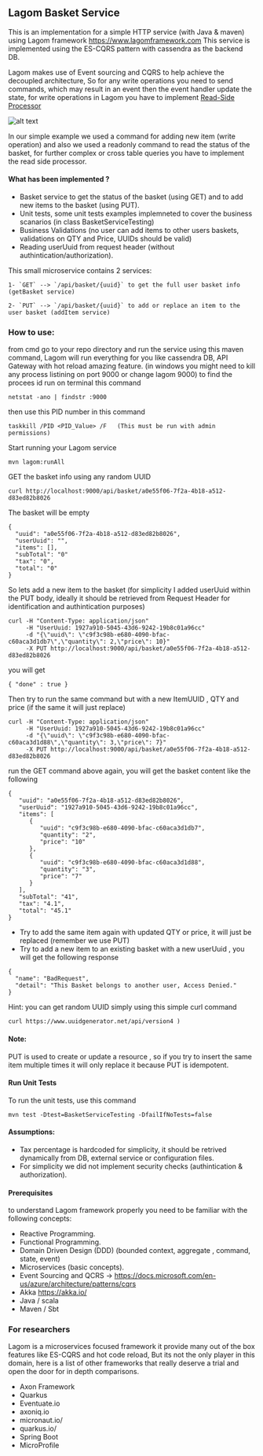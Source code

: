 ## Lagom Basket Service

This is an implementation for a simple HTTP service (with Java & maven) using Lagom framework https://www.lagomframework.com
This service is implemented using the ES-CQRS pattern with cassendra as the backend DB.

Lagom makes use of Event sourcing and CQRS to help achieve the decoupled architecture, So for any write operations you need to send commands, which may result in an event then the event handler update the state, for write operations in Lagom you have to implement [Read-Side Processor](https://blog.knoldus.com/persistent-read-side-lagom/)

![alt text](https://divyadua25.files.wordpress.com/2018/06/cqrss.png?resize=744%2C520)

In our simple example we used a command for adding new item (write operation) and also we used a readonly command to read the status of the basket, for further complex or cross table queries you have to implement the read side processor.

#### What has been implemented ?
* Basket service to get the status of the basket (using GET) and to add new items to the basket (using PUT).
* Unit tests, some unit tests examples implemneted to cover the business scanarios (in class BasketServiceTesting)
* Business Validations (no user can add items to other users baskets, validations on QTY and Price, UUIDs should be valid)
* Reading userUuid from request header (without authintication/authorization).

This small microservice contains 2 services:
```
1- `GET` --> `/api/basket/{uuid}` to get the full user basket info (getBasket service)
```
```
2- `PUT` --> `/api/basket/{uuid}` to add or replace an item to the user basket (addItem service)
```

### How to use:
from cmd go to your repo directory and run the service using this maven command, Lagom will run everything for you like cassendra DB, API Gateway with hot reload amazing feature.
(in windows you might need to kill any process listining on port 9000 or change lagom 9000)
to find the procees id run on terminal this command   
```
netstat -ano | findstr :9000
```
then use this PID number in this command  
```
taskkill /PID <PID_Value> /F   (This must be run with admin permissions)
```

Start running your Lagom service
```
mvn lagom:runAll
```

GET the basket info using any random UUID 
```
curl http://localhost:9000/api/basket/a0e55f06-7f2a-4b18-a512-d83ed82b8026
```

The basket will be empty
```
{
  "uuid": "a0e55f06-7f2a-4b18-a512-d83ed82b8026",
  "userUuid": "",
  "items": [],
  "subTotal": "0"
  "tax": "0",
  "total": "0"
}
```
So lets add a new item to the basket (for simplicity I added userUuid within the PUT body, ideally it should be retrieved from Request Header for identification and authintication purposes)
```
curl -H "Content-Type: application/json" 
     -H "UserUuid: 1927a910-5045-43d6-9242-19b8c01a96cc"
     -d "{\"uuid\": \"c9f3c98b-e680-4090-bfac-c60aca3d1db7\",\"quantity\": 2,\"price\": 10}"      
     -X PUT http://localhost:9000/api/basket/a0e55f06-7f2a-4b18-a512-d83ed82b8026
```
you will get
```
{ "done" : true }
```
Then try to run the same command but with a new ItemUUID , QTY and price (if the same it will just replace)
```
curl -H "Content-Type: application/json" 
     -H "UserUuid: 1927a910-5045-43d6-9242-19b8c01a96cc"
     -d "{\"uuid\": \"c9f3c98b-e680-4090-bfac-c60aca3d1d88\",\"quantity\": 3,\"price\": 7}"      
     -X PUT http://localhost:9000/api/basket/a0e55f06-7f2a-4b18-a512-d83ed82b8026
```
run the GET command above again, you will get the basket content like the following

```
{
   "uuid": "a0e55f06-7f2a-4b18-a512-d83ed82b8026",
   "userUuid": "1927a910-5045-43d6-9242-19b8c01a96cc",
   "items": [
      {
         "uuid": "c9f3c98b-e680-4090-bfac-c60aca3d1db7",
         "quantity": "2",
         "price": "10"
      },
      {
         "uuid": "c9f3c98b-e680-4090-bfac-c60aca3d1d88",
         "quantity": "3",
         "price": "7"
      }
   ],
   "subTotal": "41",
   "tax": "4.1",
   "total": "45.1"
}
```
* Try to add the same item again with updated QTY or price, it will just be replaced (remember we use PUT)
* Try to add a new item to an existing basket with a new userUuid , you will get the following response
```
{
  "name": "BadRequest",
  "detail": "This Basket belongs to another user, Access Denied."
}
```

Hint: you can get random UUID simply using this simple curl command
```
curl https://www.uuidgenerator.net/api/version4	)
```

#### Note:
PUT is used to create or update a resource , so if you try to insert the same item multiple times it will only replace it because PUT is idempotent.

#### Run Unit Tests
To run the unit tests, use this command
```
mvn test -Dtest=BasketServiceTesting -DfailIfNoTests=false
```

#### Assumptions:
- Tax percentage is hardcoded for simplicity, it should be retrived dynamically from DB, external service or configuration files.
- For simplicity we did not implement security checks (authintication & authorization).

#### Prerequisites
to understand Lagom framework properly you need to be familiar with the following concepts:
- Reactive Programming.
- Functional Programming.
- Domain Driven Design (DDD) (bounded context, aggregate , command, state, event)
- Microservices (basic concepts).
- Event Sourcing and QCRS -> https://docs.microsoft.com/en-us/azure/architecture/patterns/cqrs
- Akka https://akka.io/
- Java / scala
- Maven / Sbt

### For researchers
Lagom is a microservices focused framework it provide many out of the box features like ES-CQRS and hot code reload, 
But its not the only player in this domain, here is a list of other frameworks that really deserve a trial and open the door for in depth comparisons.

* Axon Framework
* Quarkus
* Eventuate.io
* axoniq.io
* micronaut.io/
* quarkus.io/
* Spring Boot
* MicroProfile




